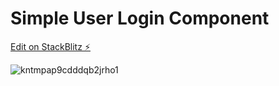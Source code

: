 # Simple User Login Component

[Edit on StackBlitz ⚡️](https://stackblitz.com/edit/user-login-angular-12)

![kntmpap9cdddqb2jrho1](https://user-images.githubusercontent.com/115601442/206696023-d99f6086-183c-4a32-8df0-46da5f000e13.png)
